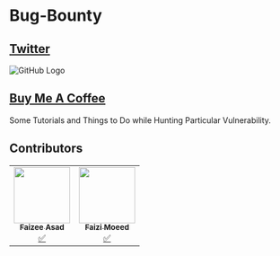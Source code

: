 
# Bug-Bounty
 
## [Twitter](https://twitter.com/faizee_asad)


![GitHub Logo](https://www.bmtdesigner.com/wp-content/uploads/2020/09/Buy-Me-a-Coffee-01.jpg) 
## [Buy Me A Coffee](https://www.buymeacoffee.com/faizee)
 
Some Tutorials and Things to Do while Hunting Particular Vulnerability. 

## Contributors

<table>
	<tr>
		<td align="center"><a href="https://github.com/Faizee-Asad"><img src="https://avatars.githubusercontent.com/u/72010857?v=4?s=100" width="100px" height="100px" alt=""/><br><sub><b>Faizee Asad</b></sub></a><br><a href="#tutorial-Faizee-Asad" title="Tutorials">✅</a></td>
		<td align="center"><a href="https://github.com/Moeed9112"><img src="https://selftaught.blog/wp-content/uploads/2020/04/computer-2982270_1920.jpg" width="100px" height="100px" alt=""/><br><sub><b>Faizi Moeed</b></sub></a><br><a href="#tutorial-Moeed9112" title="Tutorials">✅</a></td>
	</tr>
</table>